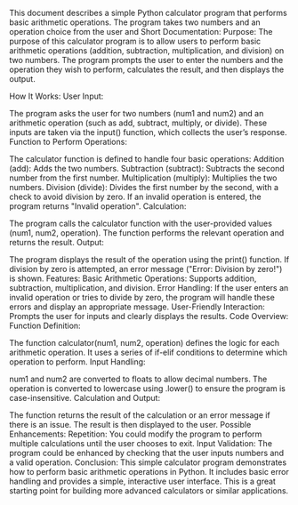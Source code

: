 This document describes a simple Python calculator program that performs basic arithmetic operations. The program takes two numbers and an operation choice from the user and Short Documentation:
Purpose:
The purpose of this calculator program is to allow users to perform basic arithmetic operations (addition, subtraction, multiplication, and division) on two numbers. The program prompts the user to enter the numbers and the operation they wish to perform, calculates the result, and then displays the output.

How It Works:
User Input:

The program asks the user for two numbers (num1 and num2) and an arithmetic operation (such as add, subtract, multiply, or divide).
These inputs are taken via the input() function, which collects the user’s response.
Function to Perform Operations:

The calculator function is defined to handle four basic operations:
Addition (add): Adds the two numbers.
Subtraction (subtract): Subtracts the second number from the first number.
Multiplication (multiply): Multiplies the two numbers.
Division (divide): Divides the first number by the second, with a check to avoid division by zero.
If an invalid operation is entered, the program returns "Invalid operation".
Calculation:

The program calls the calculator function with the user-provided values (num1, num2, operation).
The function performs the relevant operation and returns the result.
Output:

The program displays the result of the operation using the print() function. If division by zero is attempted, an error message ("Error: Division by zero!") is shown.
Features:
Basic Arithmetic Operations: Supports addition, subtraction, multiplication, and division.
Error Handling: If the user enters an invalid operation or tries to divide by zero, the program will handle these errors and display an appropriate message.
User-Friendly Interaction: Prompts the user for inputs and clearly displays the results.
Code Overview:
Function Definition:

The function calculator(num1, num2, operation) defines the logic for each arithmetic operation. It uses a series of if-elif conditions to determine which operation to perform.
Input Handling:

num1 and num2 are converted to floats to allow decimal numbers. The operation is converted to lowercase using .lower() to ensure the program is case-insensitive.
Calculation and Output:

The function returns the result of the calculation or an error message if there is an issue. The result is then displayed to the user.
Possible Enhancements:
Repetition: You could modify the program to perform multiple calculations until the user chooses to exit.
Input Validation: The program could be enhanced by checking that the user inputs numbers and a valid operation.
Conclusion:
This simple calculator program demonstrates how to perform basic arithmetic operations in Python. It includes basic error handling and provides a simple, interactive user interface. This is a great starting point for building more advanced calculators or similar applications.



